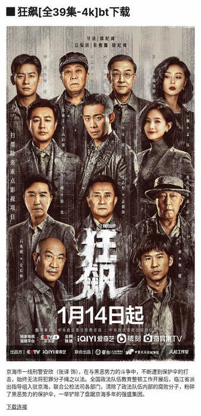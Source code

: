 # 🎆 狂飙\[全39集-4k]bt下载

![](<../.gitbook/assets/image (3).png>)

京海市一线刑警安欣（张译 饰），在与黑恶势力的斗争中，不断遭到保护伞的打击，始终无法将犯罪分子绳之以法。全国政法队伍教育整顿工作开展后，临江省派出指导组入驻京海，联合公检法司各部门，清除了政法队伍内部的腐败分子，粉碎了黑恶势力的保护伞，一举铲除了盘踞京海多年的强盛集团。

[下载连接](https://btbtt18.com/attach-dialog-fid-950-aid-5871888.htm)
